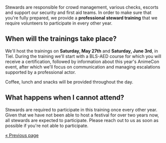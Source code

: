 Stewards are responsible for crowd management, various checks, escorts and support our security
and first aid teams. In order to make sure that you're fully prepared, we provide a
**professional steward training** that we require volunteers to participate in every other year.

## When will the trainings take place?
We'll host the trainings on **Saturday, May 27th** and **Saturday, June 3rd**, in Tiel. During the
training we'll start with a BLS-AED course for which you will receive a certification, followed by
information about this year's AnimeCon event, after which we'll focus on communication and managing
escalations supported by a professional actor.

Coffee, lunch and snacks will be provided throughout the day.

## What happens when I cannot attend?
Stewards are required to participate in this training once every other year. Given that we have not
been able to host a festival for over two years now, all stewards are expected to participate.
Please reach out to us as soon as possible if you're not able to participate.

[« Previous page](/registration/2023-regular/)
